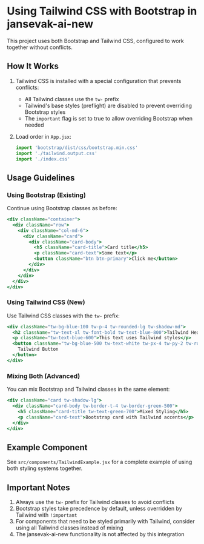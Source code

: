 # Using Tailwind CSS with Bootstrap in jansevak-ai-new

This project uses both Bootstrap and Tailwind CSS, configured to work together without conflicts.

## How It Works

1. Tailwind CSS is installed with a special configuration that prevents conflicts:
   - All Tailwind classes use the `tw-` prefix
   - Tailwind's base styles (preflight) are disabled to prevent overriding Bootstrap styles
   - The `important` flag is set to true to allow overriding Bootstrap when needed

2. Load order in `App.jsx`:
   ```jsx
   import 'bootstrap/dist/css/bootstrap.min.css'
   import './tailwind.output.css'
   import './index.css'
   ```

## Usage Guidelines

### Using Bootstrap (Existing)

Continue using Bootstrap classes as before:

```jsx
<div className="container">
  <div className="row">
    <div className="col-md-6">
      <div className="card">
        <div className="card-body">
          <h5 className="card-title">Card title</h5>
          <p className="card-text">Some text</p>
          <button className="btn btn-primary">Click me</button>
        </div>
      </div>
    </div>
  </div>
</div>
```

### Using Tailwind CSS (New)

Use Tailwind CSS classes with the `tw-` prefix:

```jsx
<div className="tw-bg-blue-100 tw-p-4 tw-rounded-lg tw-shadow-md">
  <h2 className="tw-text-xl tw-font-bold tw-text-blue-800">Tailwind Heading</h2>
  <p className="tw-text-blue-600">This text uses Tailwind styles</p>
  <button className="tw-bg-blue-500 tw-text-white tw-px-4 tw-py-2 tw-rounded">
    Tailwind Button
  </button>
</div>
```

### Mixing Both (Advanced)

You can mix Bootstrap and Tailwind classes in the same element:

```jsx
<div className="card tw-shadow-lg">
  <div className="card-body tw-border-t-4 tw-border-green-500">
    <h5 className="card-title tw-text-green-700">Mixed Styling</h5>
    <p className="card-text">Bootstrap card with Tailwind accents</p>
  </div>
</div>
```

## Example Component

See `src/components/TailwindExample.jsx` for a complete example of using both styling systems together.

## Important Notes

1. Always use the `tw-` prefix for Tailwind classes to avoid conflicts
2. Bootstrap styles take precedence by default, unless overridden by Tailwind with `!important`
3. For components that need to be styled primarily with Tailwind, consider using all Tailwind classes instead of mixing
4. The jansevak-ai-new functionality is not affected by this integration 